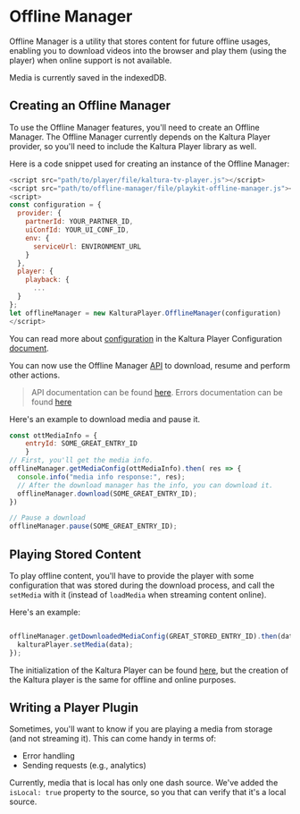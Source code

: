 # Offline Manager

Offline Manager is a utility that stores content for future offline usages, enabling you to download videos into the browser and play them (using the player) when online support is not available.

Media is currently saved in the indexedDB.


## Creating an Offline Manager

To use the Offline Manager features, you'll need to create an Offline Manager. The Offline Manager currently depends on the Kaltura Player provider, so you'll need to include the Kaltura Player library as well.

Here is a code snippet used for creating an instance of the Offline Manager:

```javascript
<script src="path/to/player/file/kaltura-tv-player.js"></script>
<script src="path/to/offline-manager/file/playkit-offline-manager.js"></script>
<script>
const configuration = {
  provider: {
    partnerId: YOUR_PARTNER_ID,
    uiConfId: YOUR_UI_CONF_ID,
    env: {
      serviceUrl: ENVIRONMENT_URL
	}
  },
  player: {
    playback: {
      ...
  }
};
let offlineManager = new KalturaPlayer.OfflineManager(configuration)
</script>
```

You can read more about [configuration](https://github.com/kaltura/kaltura-player-js/blob/master/docs/configuration.md) in the Kaltura Player Configuration [document](https://github.com/kaltura/kaltura-player-js/blob/master/docs/configuration.md).

You can now use the Offline Manager [API](./api.md) to download, resume and perform other actions.

> API documentation can be found [here](./api.md).
> Errors documentation can be found [here](./errors.md)

Here's an example to download media and pause it.

```javascript
const ottMediaInfo = {
	entryId: SOME_GREAT_ENTRY_ID
	}
// First, you'll get the media info.
offlineManager.getMediaConfig(ottMediaInfo).then( res => {
  console.info("media info response:", res);
  // After the download manager has the info, you can download it.
  offlineManager.download(SOME_GREAT_ENTRY_ID);
})

// Pause a download
offlineManager.pause(SOME_GREAT_ENTRY_ID);
```

## Playing Stored Content
To play offline content, you'll have to provide the player with some configuration that was stored during the download process, and call the `setMedia` with it (instead of `loadMedia` when streaming content online).

Here's an example:
```javascript

offlineManager.getDownloadedMediaConfig(GREAT_STORED_ENTRY_ID).then(data=>{
  kalturaPlayer.setMedia(data);
});
```
The initialization of the Kaltura Player can be found [here](https://github.com/kaltura/kaltura-player-js/blob/master/docs/configuration.md), but the creation of the Kaltura player is the same for offline and online purposes.

## Writing a Player Plugin

Sometimes, you'll want to know if you are playing a media from storage (and not streaming it). This can come handy in terms of:

 - Error handling
 - Sending requests (e.g., analytics)

Currently, media that is local has only one dash source.
We've added the `isLocal: true` property to the source, so you that can verify that it's a local source.

